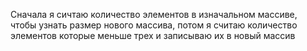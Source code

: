 Сначала я сичтаю количество элементов  в изначальном массиве, чтобы узнать размер нового массива, потом я считаю количество элементов которые меньше трех и записываю их в новый массив